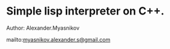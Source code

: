 # Simple lisp interpreter on C++.

Author: Alexander.Myasnikov

mailto:myasnikov.alexander.s@gmail.com

